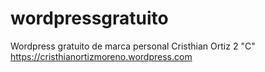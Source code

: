 # wordpressgratuito
Wordpress gratuito de marca personal
Cristhian Ortiz
2 "C"
https://cristhianortizmoreno.wordpress.com
